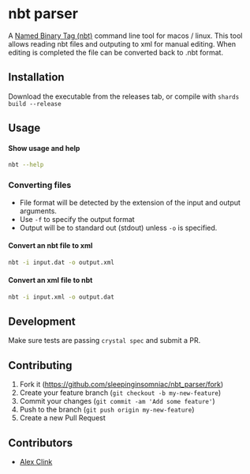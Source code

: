 # nbt parser

A [Named Binary Tag (nbt)](https://minecraft.fandom.com/wiki/NBT_format) command line tool for macos / linux.
This tool allows reading nbt files and outputing to xml for manual editing. When editing is completed the file can be converted back to .nbt format.

## Installation

Download the executable from the releases tab, or compile with `shards build --release`

## Usage

#### Show usage and help

```sh
nbt --help
```

### Converting files

- File format will be detected by the extension of the input and output arguments.
- Use `-f` to specify the output format
- Output will be to standard out (stdout) unless `-o` is specified.

#### Convert an nbt file to xml

```sh
nbt -i input.dat -o output.xml
```

#### Convert an xml file to nbt

```sh
nbt -i input.xml -o output.dat
```

## Development

Make sure tests are passing `crystal spec` and submit a PR.

## Contributing

1. Fork it (<https://github.com/sleepinginsomniac/nbt_parser/fork>)
2. Create your feature branch (`git checkout -b my-new-feature`)
3. Commit your changes (`git commit -am 'Add some feature'`)
4. Push to the branch (`git push origin my-new-feature`)
5. Create a new Pull Request

## Contributors

- [Alex Clink](https://github.com/sleepinginsomniac)
